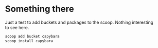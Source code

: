 # Something there

Just a test to add buckets and packages to the scoop. Nothing interesting to see here.

```bash
scoop add bucket capybara
scoop install capybara
```
